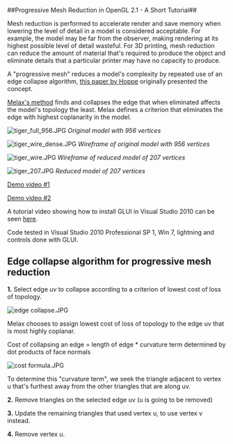 ##Progressive Mesh Reduction in OpenGL 2.1 - A Short Tutorial##

Mesh reduction is performed to accelerate render and save memory when lowering the level of detail in a model is considered acceptable. For example, the model may be far from the observer, making rendering at its highest possible level of detail wasteful. For 3D printing, mesh reduction can reduce the amount of material that's required to produce the object and eliminate details that a particular printer may have no capacity to produce.  

A "progressive mesh" reduces a model's complexity by repeated use of an edge collapse algorithm,  [this paper by Hoppe](http://research.microsoft.com/en-us/um/people/hoppe/pm.pdf) originally presented the concept. 

[Melax's method](http://dev.gameres.com/Program/Visual/3D/PolygonReduction.pdf) finds and collapses the edge that when eliminated affects the model's topology the least. Melax defines a criterion that eliminates the edge with highest coplanarity in the model. 

![tiger_full_956.JPG](https://bitbucket.org/repo/krqkKE/images/1929773818-tiger_full_956.JPG)
*Original model with 956 vertices*

![tiger_wire_dense.JPG](https://bitbucket.org/repo/krqkKE/images/1474175001-tiger_wire_dense.JPG)
*Wireframe of original model with 956 vertices*

![tiger_wire.JPG](https://bitbucket.org/repo/krqkKE/images/1861305274-tiger_wire.JPG)
*Wireframe of reduced model of 207 vertices*

![tiger_207.JPG](https://bitbucket.org/repo/krqkKE/images/4052600667-tiger_207.JPG)
*Reduced model of 207 vertices*

[Demo video #1](https://www.youtube.com/watch?v=Hjkfr_ujwdo)

[Demo video #2](https://www.youtube.com/watch?v=mmU1BLuisp8)

A tutorial video showing how to install GLUI in Visual Studio 2010 can be seen [here](https://www.youtube.com/watch?v=nmMY-5-GqJE).

Code tested in Visual Studio 2010 Professional SP 1, Win 7, lightning and controls done with GLUI.


## Edge collapse algorithm for progressive mesh reduction ##

 **1.** Select edge *uv* to collapse according to a criterion of lowest cost of loss of topology. 

![edge collapse.JPG](https://bitbucket.org/repo/krqkKE/images/475275936-edge%20collapse.JPG)
 
 Melax chooses to assign lowest cost of loss of topology to the edge uv that is  most highly coplanar. 
 
Cost of collapsing an edge = length of edge * curvature term determined by dot products of face normals
 
![cost formula.JPG](https://bitbucket.org/repo/krqkKE/images/2824260611-cost%20formula.JPG)

 To determine this "curvature term", we seek the triangle adjacent to vertex u that's furthest away from the other triangles that are along uv. 

 **2.** Remove triangles on the selected edge uv (u is going to be removed)
 
 **3.** Update the remaining triangles that used vertex u, to use vertex v instead.
 
 **4.** Remove vertex u.